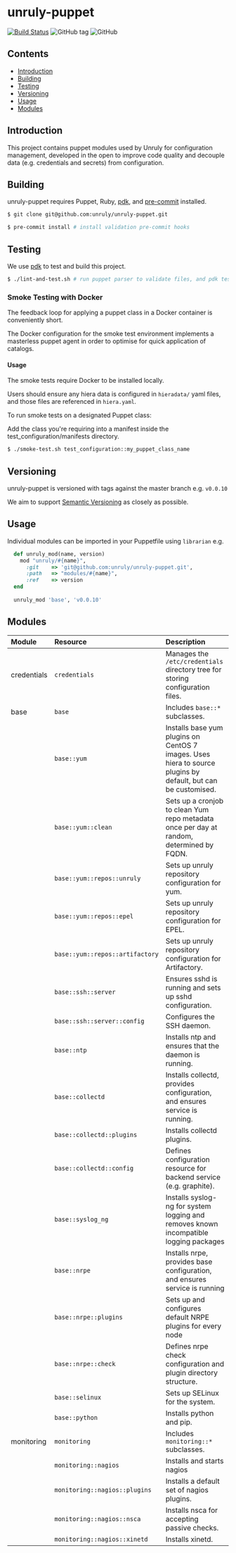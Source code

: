 # unruly-puppet

[![Build Status](https://travis-ci.org/unruly/unruly-puppet.svg?branch=master)](https://travis-ci.org/unruly/unruly-puppet)
![GitHub tag](https://img.shields.io/github/tag/unruly/unruly-puppet.svg)
![GitHub](https://img.shields.io/github/license/unruly/unruly-puppet.svg)


## Contents

 - [Introduction](#introduction)
 - [Building](#building)
 - [Testing](#testing)
 - [Versioning](#versioning)
 - [Usage](#usage)
 - [Modules](#modules)
 
## Introduction

This project contains puppet modules used by Unruly for configuration management, developed in the open to improve code
quality and decouple data (e.g. credentials and secrets) from configuration.

## Building

unruly-puppet requires Puppet, Ruby, [pdk](https://puppet.com/docs/pdk/1.x/pdk.html), and
[pre-commit](https://pre-commit.com/) installed.

```bash
$ git clone git@github.com:unruly/unruly-puppet.git

$ pre-commit install # install validation pre-commit hooks
```

## Testing

We use [pdk](https://puppet.com/docs/pdk/1.x/pdk.html) to test and build this project.

```bash
$ ./lint-and-test.sh # run puppet parser to validate files, and pdk test on all modules
```

### Smoke Testing with Docker

The feedback loop for applying a puppet class in a Docker container is conveniently short.

The Docker configuration for the smoke test environment implements a masterless puppet agent in order to optimise for
quick application of catalogs.

#### Usage

The smoke tests require Docker to be installed locally.

Users should ensure any hiera data is configured in `hieradata/` yaml files, and those files are referenced in `hiera.yaml`. 

To run smoke tests on a designated Puppet class: 

Add the class you're requiring into a manifest inside the test_configuration/manifests directory.

```bash
$ ./smoke-test.sh test_configuration::my_puppet_class_name
```

## Versioning

unruly-puppet is versioned with tags against the master branch e.g. `v0.0.10`

We aim to support [Semantic Versioning](https://semver.org/) as closely as possible.

## Usage

Individual modules can be imported in your Puppetfile using `librarian` e.g.

```ruby
  def unruly_mod(name, version)
    mod "unruly/#{name}",
      :git    => 'git@github.com:unruly/unruly-puppet.git',
      :path   => "modules/#{name}",
      :ref    => version
  end
  
  unruly_mod 'base', 'v0.0.10'      
```


## Modules

| Module       | Resource     | Description |
|:-------------|:-------------|:------------|
| credentials  | `credentials`               | Manages the `/etc/credentials` directory tree for storing configuration files. |
| base         | `base`                      | Includes `base::*` subclasses. |
|              | `base::yum`                 | Installs base yum plugins on CentOS 7 images. Uses hiera to source plugins by default, but can be customised.  |
|              | `base::yum::clean`          | Sets up a cronjob to clean Yum repo metadata once per day at random, determined by FQDN. |
|              | `base::yum::repos::unruly`  | Sets up unruly repository configuration for yum. |
|              | `base::yum::repos::epel`    | Sets up unruly repository configuration for EPEL. |  
|              | `base::yum::repos::artifactory`    | Sets up unruly repository configuration for Artifactory. |  
|              | `base::ssh::server`         | Ensures sshd is running and sets up sshd configuration. | 
|              | `base::ssh::server::config` | Configures the SSH daemon. |
|              | `base::ntp`                 | Installs ntp and ensures that the daemon is running. |  
|              | `base::collectd`            | Installs collectd, provides configuration, and ensures service is running. |
|              | `base::collectd::plugins`   | Installs collectd plugins. |  
|              | `base::collectd::config`    | Defines configuration resource for backend service (e.g. graphite). |  
|              | `base::syslog_ng`           | Installs syslog-ng for system logging and removes known incompatible logging packages |  
|              | `base::nrpe`                | Installs nrpe, provides base configuration, and ensures service is running |  
|              | `base::nrpe::plugins`       | Sets up and configures default NRPE plugins for every node |  
|              | `base::nrpe::check`         | Defines nrpe check configuration and plugin directory structure. |
|              | `base::selinux`             | Sets up SELinux for the system. |    
|              | `base::python`              | Installs python and pip. |    
| monitoring   | `monitoring`                | Includes `monitoring::*` subclasses. |    
|              | `monitoring::nagios`        | Installs and starts nagios |    
|              | `monitoring::nagios::plugins` | Installs a default set of nagios plugins. |    
|              | `monitoring::nagios::nsca` | Installs nsca for accepting passive checks. |    
|              | `monitoring::nagios::xinetd` | Installs xinetd. |    